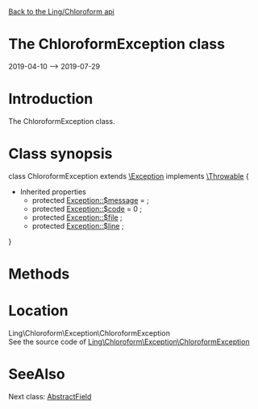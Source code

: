 [Back to the Ling/Chloroform api](https://github.com/lingtalfi/Chloroform/blob/master/doc/api/Ling/Chloroform.md)



The ChloroformException class
================
2019-04-10 --> 2019-07-29






Introduction
============

The ChloroformException class.



Class synopsis
==============


class <span class="pl-k">ChloroformException</span> extends [\Exception](http://php.net/manual/en/class.exception.php) implements [\Throwable](http://php.net/manual/en/class.throwable.php) {

- Inherited properties
    - protected  [Exception::$message](#property-message) =  ;
    - protected  [Exception::$code](#property-code) = 0 ;
    - protected  [Exception::$file](#property-file) ;
    - protected  [Exception::$line](#property-line) ;

}






Methods
==============






Location
=============
Ling\Chloroform\Exception\ChloroformException<br>
See the source code of [Ling\Chloroform\Exception\ChloroformException](https://github.com/lingtalfi/Chloroform/blob/master/Exception/ChloroformException.php)



SeeAlso
==============
Next class: [AbstractField](https://github.com/lingtalfi/Chloroform/blob/master/doc/api/Ling/Chloroform/Field/AbstractField.md)<br>
